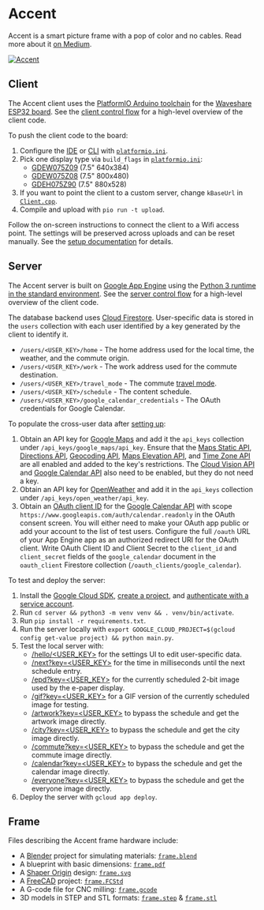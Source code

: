 # Accent

Accent is a smart picture frame with a pop of color and no cables. Read more about it [on Medium](https://accent.ink/info).

[![Accent](accent.gif)](https://accent.ink)

## Client

The Accent client uses the [PlatformIO Arduino toolchain](https://platformio.org) for the [Waveshare ESP32 board](https://www.waveshare.com/wiki/E-Paper_ESP32_Driver_Board). See the [client control flow](client/README.md) for a high-level overview of the client code.

To push the client code to the board:
1. Configure the [IDE](https://platformio.org/platformio-ide) or [CLI](https://platformio.org/install/cli) with [`platformio.ini`](client/platformio.ini).
2. Pick one display type via `build_flags` in [`platformio.ini`](client/platformio.ini):
   - [GDEW075Z09](https://www.e-paper-display.com/products_detail/productId=324.html)  (7.5" 640x384)
   - [GDEW075Z08](https://www.e-paper-display.com/products_detail/productId=457.html) (7.5" 800x480)
   - [GDEH075Z90](https://www.e-paper-display.com/products_detail/productId=535.html) (7.5" 880x528)
3. If you want to point the client to a custom server, change `kBaseUrl` in [`Client.cpp`](client/src/Client.cpp).
5. Compile and upload with `pio run -t upload`.

Follow the on-screen instructions to connect the client to a Wifi access point. The settings will be preserved across uploads and can be reset manually. See the [setup documentation](https://accent.ink/setup) for details.

## Server

The Accent server is built on [Google App Engine](https://cloud.google.com/appengine/) using the [Python 3 runtime in the standard environment](https://cloud.google.com/appengine/docs/standard/python3/runtime). See the [server control flow](server/README.md) for a high-level overview of the client code.

The database backend uses [Cloud Firestore](https://firebase.google.com/products/firestore/). User-specific data is stored in the `users` collection with each user identified by a key generated by the client to identify it.
   - `/users/<USER_KEY>/home` - The home address used for the local time, the weather, and the commute origin.
   - `/users/<USER_KEY>/work` - The work address used for the commute destination.
   - `/users/<USER_KEY>/travel_mode` - The commute [travel mode](https://developers.google.com/maps/documentation/directions/intro#TravelModes).
   - `/users/<USER_KEY>/schedule` - The content schedule.
   - `/users/<USER_KEY>/google_calendar_credentials` - The OAuth credentials for Google Calendar.

To populate the cross-user data after [setting up](https://firebase.google.com/docs/firestore/quickstart):
1. Obtain an API key for [Google Maps](https://cloud.google.com/maps-platform) and add it the `api_keys` collection under `/api_keys/google_maps/api_key`. Ensure that the [Maps Static API](https://console.cloud.google.com/apis/library/static-maps-backend.googleapis.com), [Directions API](https://console.cloud.google.com/apis/library/directions-backend.googleapis.com), [Geocoding API](https://console.cloud.google.com/apis/library/geocoding-backend.googleapis.com), [Maps Elevation API](https://console.cloud.google.com/apis/library/elevation-backend.googleapis.com), and [Time Zone API](https://console.cloud.google.com/apis/library/timezone-backend.googleapis.com) are all enabled and added to the key's restrictions. The [Cloud Vision API](https://console.cloud.google.com/apis/library/vision.googleapis.com) and [Google Calendar API](https://console.cloud.google.com/apis/library/calendar-json.googleapis.com) also need to be enabled, but they do not need a key.
2. Obtain an API key for [OpenWeather](https://openweathermap.org/guide) and add it in the `api_keys` collection under `/api_keys/open_weather/api_key`.
3. Obtain an [OAuth client ID](https://console.developers.google.com/apis/credentials) for the [Google Calendar API](https://developers.google.com/calendar/quickstart/python) with scope `https://www.googleapis.com/auth/calendar.readonly` in the OAuth consent screen. You will either need to make your OAuth app public or add your account to the list of test users. Configure the full `/oauth` URL of your App Engine app as an authorized redirect URI for the OAuth client. Write OAuth Client ID and Client Secret to the `client_id` and `client_secret` fields of the `google_calendar` document in the `oauth_client` Firestore collection (`/oauth_clients/google_calendar`).

To test and deploy the server:
1. Install the [Google Cloud SDK](https://cloud.google.com/sdk/docs/), [create a project](https://cloud.google.com/resource-manager/docs/creating-managing-projects), and [authenticate with a service account](https://cloud.google.com/docs/authentication/getting-started).
2. Run `cd server && python3 -m venv venv && . venv/bin/activate`.
3. Run `pip install -r requirements.txt`.
4. Run the server locally with `export GOOGLE_CLOUD_PROJECT=$(gcloud config get-value project) && python main.py`.
5. Test the local server with:
   - [/hello/<USER_KEY>](http://localhost:8080/hello/<USER_KEY>) for the settings UI to edit user-specific data.
   - [/next?key=<USER_KEY>](http://localhost:8080/next?key=<USER_KEY>) for the time in milliseconds until the next schedule entry.
   - [/epd?key=<USER_KEY>](http://localhost:8080/epd?key=<USER_KEY>) for the currently scheduled 2-bit image used by the e-paper display.
   - [/gif?key=<USER_KEY>](http://localhost:8080/gif?key=<USER_KEY>) for a GIF version of the currently scheduled image for testing.
   - [/artwork?key=<USER_KEY>](http://localhost:8080/artwork?key=<USER_KEY>) to bypass the schedule and get the artwork image directly.
   - [/city?key=<USER_KEY>](http://localhost:8080/city?key=<USER_KEY>) to bypass the schedule and get the city image directly.
   - [/commute?key=<USER_KEY>](http://localhost:8080/commute?key=<USER_KEY>) to bypass the schedule and get the commute image directly.
   - [/calendar?key=<USER_KEY>](http://localhost:8080/calendar?key=<USER_KEY>) to bypass the schedule and get the calendar image directly.
   - [/everyone?key=<USER_KEY>](http://localhost:8080/everyone?key=<USER_KEY>) to bypass the schedule and get the everyone image directly.
6. Deploy the server with `gcloud app deploy`.

## Frame

Files describing the Accent frame hardware include:
- A [Blender](https://www.blender.org/) project for simulating materials: [`frame.blend`](frame/frame.blend)
- A blueprint with basic dimensions: [`frame.pdf`](frame/frame.pdf)
- A [Shaper Origin](https://www.shapertools.com/) design: [`frame.svg`](frame/frame.svg)
- A [FreeCAD](https://www.freecadweb.org/) project: [`frame.FCStd`](frame/frame.FCStd)
- A G-code file for CNC milling: [`frame.gcode`](frame/frame.gcode)
- 3D models in STEP and STL formats: [`frame.step`](frame/frame.step) & [`frame.stl`](frame/frame.stl)
